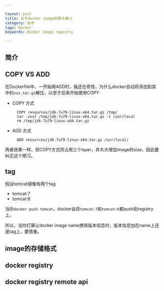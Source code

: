 ```yaml
---

layout: post
title: 关于docker image的那点事儿
category: 技术
tags: Docker
keywords: Docker image registry

---
```

## 简介

## COPY VS ADD

在Dockerfile中，一开始用ADD时，我还在奇怪，为什么docker自动将添加到其中的`xxx.tar.gz`解压，以至于后来开始使用COPY

- COPY 方式
     
        COPY resources/jdk-7u79-linux-x64.tar.gz /tmp/
        tar -zxvf /tmp/jdk-7u79-linux-x64.tar.gz -C /usr/local
        rm /tmp/jdk-7u79-linux-x64.tar.gz
 
- ADD 方式 
  
        ADD resources/jdk-7u79-linux-x64.tar.gz /usr/local/
        

两者效果一样，但COPY方式将占用三个layer，并大大增加image的size，因此要纠正这个陋习。

## tag

假设tomcat镜像有两个tag

- tomcat:7
- tomcat:6

当你`docker push tomcat`，docker会将`tomcat:7`和`tomcat:6`都push到registry上。

所以，当你打算让docker image name携带版本信息时，版本信息加在name上还是tag上，要慎重。


## image的存储格式

## docker registry

## docker registry remote api
   
    
    


